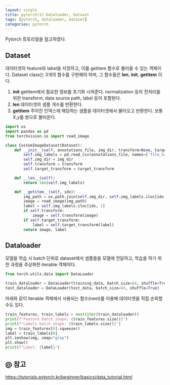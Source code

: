 ```yaml
---
layout: single
title: pytorch(3) Dataloader, Dataset
tags: [pytorch, dataloader, dataset]
categories: pytorch
---
```


Pytorch 튜토리얼을 참고하였다.
   
## Dataset
데이터셋의 feature와 label을 지정하고, 이를 getitem 함수로 불러올 수 있는 객체이다.
Dataset class는 3개의 함수를 구현해야 하며, 그 함수들은 __len__, __init__, __getitem__ 이다.
1. __init__
getitem에서 필요한 정보를 초기화 시켜준다. normalization 등의 전처리를 위한 transform, data source path, label 등이 포함된다.
2. __len__
데이터셋의 샘플 개수를 반환한다.
3. __getitem__
주어진 인덱스에 해당하는 샘플을 데이터셋에서 불러오고 반환한다. 보통 X,y를 쌍으로 불러온다.

```python
import os
import pandas as pd
from torchvision.io import read_image

class CustomImageDataset(Dataset):
    def __init__(self, annotations_file, img_dir, transform=None, target_transform=None):
        self.img_labels = pd.read_csv(annotations_file, names=['file_name', 'label'])
        self.img_dir = img_dir
        self.transform = transform
        self.target_transform = target_transform

    def __len__(self):
        return len(self.img_labels)

    def __getitem__(self, idx):
        img_path = os.path.join(self.img_dir, self.img_labels.iloc[idx, 0])
        image = read_image(img_path)
        label = self.img_labels.iloc[idx, 1]
        if self.transform:
            image = self.transform(image)
        if self.target_transform:
            label = self.target_transform(label)
        return image, label
```
  
   
## Dataloader
모델을 학습 시 batch 단위로 dataset에서 샘플들을 모델에 전달하고, 학습을 하기 위한
과정을 추상화한 iterable 객체이다.
```python
from torch.utils.data import DataLoader

train_dataloader = DataLoader(training_data, batch_size=64, shuffle=True)
test_dataloader = DataLoader(test_data, batch_size=64, shuffle=True)
```
   
   
아래와 같이 iterable 객체에서 사용되는 함수(next)를 이용해 데이터셋을 직접 순회할 수도 있다.

```python
train_features, train_labels = next(iter(train_dataloader))
print(f"Feature batch shape: {train_features.size()}")
print(f"Labels batch shape: {train_labels.size()}")
img = train_features[0].squeeze()
label = train_labels[0]
plt.imshow(img, cmap="gray")
plt.show()
print(f"Label: {label}")
```
## @ 참고
https://tutorials.pytorch.kr/beginner/basics/data_tutorial.html
